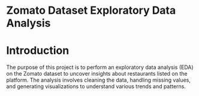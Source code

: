 # Zomato Dataset Exploratory Data Analysis
# Introduction
The purpose of this project is to perform an exploratory data analysis (EDA) on the Zomato dataset to uncover insights about restaurants listed on the platform. The analysis involves cleaning the data, handling missing values, and generating visualizations to understand various trends and patterns.
